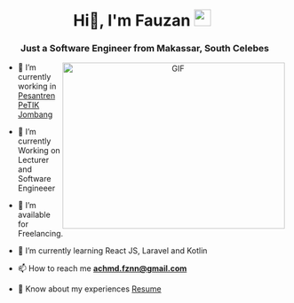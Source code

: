 <h1 align="center">Hi👋, I'm Fauzan <img src="https://media.giphy.com/media/iY8CRBdQXODJSCERIr/giphy.gif" width="30" height="30" style="margin-right: 10px;"></h1>
<h3 align="center">Just a Software Engineer from Makassar, South Celebes</h3>

<a target="_blank" align="center">
  <img align="right" top="500" height="300" width="400" alt="GIF" src="https://media.giphy.com/media/SWoSkN6DxTszqIKEqv/giphy.gif">
</a>

- 🔭 I’m currently working in <a href="https://petikjombang.com" target="blank">Pesantren PeTIK Jombang</a>

- 🌱 I’m currently Working on Lecturer and Software Engineeer

- 🤝 I’m available for Freelancing.

- 🌠 I’m currently learning React JS, Laravel and Kotlin

- 📫 How to reach me **achmd.fznn@gmail.com**

- 📄 Know about my experiences <a href="https://github.com/100rabhcsmc/Me.io/blob/master/01SaurabhChavanReactNativeResume.pdf" target="blank">Resume</a>
<br/>
